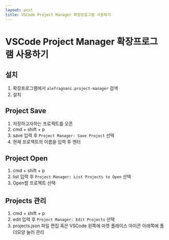 ```yaml
---
layout: post
title: VSCode Project Manager 확장프로그램 사용하기
---
```


# VSCode Project Manager 확장프로그램 사용하기

## 설치
1. 확장프로그램에서 `alefragnani.project-manager` 검색
2. 설치

## Project Save
1. 저장하고자하는 프로젝트를 오픈
2. cmd + shift + p
3. save 입력 후 `Project Manager: Save Project` 선택
4. 현재 프로젝트의 이름을 입력 후 엔터

## Project Open
1. cmd + shift + p
2. list 입력 후 `Project Manager: List Projects to Open` 선택
3. Open할 프로젝트 선택

## Projects 관리
1. cmd + shift + p
2. edit 입력 후 `Project Manager: Edit Projects` 선택
3. projects.json 파일 편집
혹은
VSCode 왼쪽에 마켓 플레이스 아이콘 아래쪽에 폴더모양 눌러 관리
